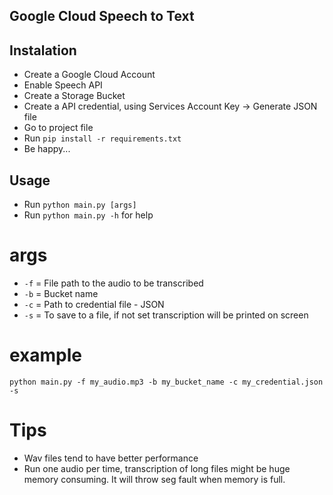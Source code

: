 ## Google Cloud Speech to Text


## Instalation

- Create a Google Cloud Account
- Enable Speech API
- Create a Storage Bucket
- Create a API credential, using Services Account Key -> Generate JSON file
- Go to project file
- Run ```pip install -r requirements.txt``` 
- Be happy...

## Usage

- Run ```python main.py [args]```
- Run ```python main.py -h``` for help

# args

- ```-f``` = File path to the audio to be transcribed
- ```-b``` = Bucket name
- ```-c``` = Path to credential file - JSON
- ```-s``` = To save to a file, if not set transcription will be printed on screen

# example

```python main.py -f my_audio.mp3 -b my_bucket_name -c my_credential.json -s```

# Tips

- Wav files tend to have better performance
- Run one audio per time, transcription of long files might be huge memory consuming. It will throw seg fault when memory is full.